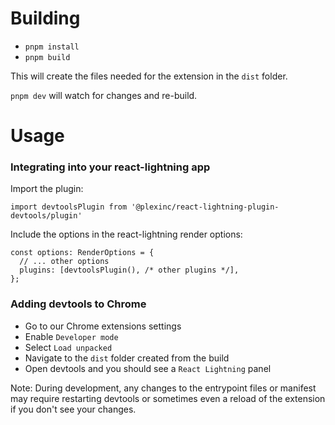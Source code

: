 # Building

- `pnpm install`
- `pnpm build`

This will create the files needed for the extension in the `dist` folder.

`pnpm dev` will watch for changes and re-build.

# Usage

### Integrating into your react-lightning app

Import the plugin:

`import devtoolsPlugin from '@plexinc/react-lightning-plugin-devtools/plugin'`

Include the options in the react-lightning render options:

```
const options: RenderOptions = {
  // ... other options
  plugins: [devtoolsPlugin(), /* other plugins */],
};
```

### Adding devtools to Chrome

- Go to our Chrome extensions settings
- Enable `Developer mode`
- Select `Load unpacked`
- Navigate to the `dist` folder created from the build
- Open devtools and you should see a `React Lightning` panel

Note: During development, any changes to the entrypoint files or manifest may require
restarting devtools or sometimes even a reload of the extension if you don't see
your changes.
